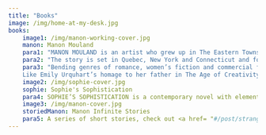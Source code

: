 ```yaml
---
title: "Books"
image: /img/home-at-my-desk.jpg
books:
    image1: /img/manon-working-cover.jpg
    manon: Manon Mouland
    para1: "MANON MOULAND is an artist who grew up in The Eastern Townships of Quebec, raised by a single Dad. Her longing for a larger family creates a confounding rootlessness and contributes to her insecurity. When her father dies she learns that she does indeed have family when a second cousin shows up at his funeral. He becomes the object of her misguided love as she later learns he is actually her half brother."
    para2: "The story is set in Quebec, New York and Connecticut and follows Manon through her mid-twenties, during major changes in her life. She is transformed over this period by experiencing some of her greatest sorrows and fulfilling her greatest dreams. From small town loner and frustrated artist to a recognized talent and philanthropist, and she is embraced by a new acquired family. Readers glimpse into the mind of an artist, experience her passions, and see how Manon, with a cast of characters around her, including several lovers, emerges as a grounded and confident woman."
    para3: "Bending genres of romance, women’s fiction and commercial fiction, this is a twist on the ‘male quest’ story. Scenes are painted with rich description, placing the reader into the spaces that Manon occupies. The story is laced with references to art, enriching the reader with an appreciation of it from an artist’s point of view. 
    Like Emily Urquhart’s homage to her father in The Age of Creativity and Margaret Atwood’s coming of age story about an artist in Cat’s Eye, Manon Mouland illuminates the process of making art and exposes the artist’s soul."
    image2: /img/sophie-cover.jpg
    sophie: Sophie's Sophistication
    para4: SOPHIE’S SOPHISTICATION is a contemporary novel with elements as bizarre as the obsession of HH Humbert in Lolita; the pathos of Philip Carey in Of Human Bondage; the nymphomaniacal sexuality of Sabina in Delta of Venus and even the unlikely relationship of Anastasia Steele and Christian Grey in Fifty Shades of Grey. Sophie oozes an innocent sensuality that makes her irresistible to male and female readers alike.
    image3: /img/manon-cover.jpg
    storiedManon: Manon Infinite Stories
    para5: A series of short stories, check out <a href= "#/post/stranger-on-the-bridge"> Stranger on the Bridge </a> for a taste!
---
```


